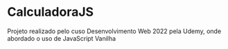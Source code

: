 # CalculadoraJS
Projeto realizado pelo cuso Desenvolvimento Web 2022 pela Udemy, onde abordado o uso de JavaScript Vanilha
